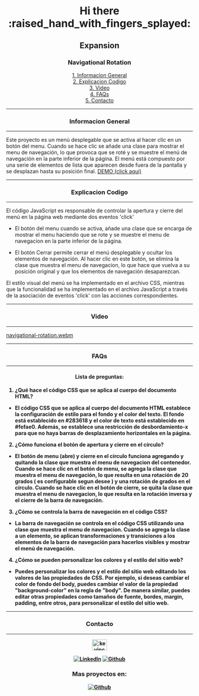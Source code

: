 
<div align="center">
<h1>Hi there :raised_hand_with_fingers_splayed:</h1>
<h2>Expansion</h2>


<h3 align="center">Navigational Rotation</h3> 

[1. Informacion General](#informacion-general)
<br/>
[2. Explicacion Codigo](#explicacion-codigo)
<br/>
[3. Video](#video)
<br/>
[4. FAQs](#faqs)
<br/>
[5. Contacto](#contacto)
***

</div>

<h3 align="center">Informacion General</h3> 

***
Este proyecto es un menú desplegable que se activa al hacer clic en un botón del menu. Cuando se hace clic se añade una clase para mostrar el menu de navegación, lo que provoca que se roté y se muestre el menú de navegación en la parte inferior de la página. El menú está compuesto por una serie de elementos de lista que aparecen desde fuera de la pantalla y se desplazan hasta su posición final.
<a  href="https://nav-rotation.netlify.app/">DEMO (click aqui)</a>




<div align="center">

***

<h3 align="center">Explicacion Codigo</h3>
 
***
</div>

El código  JavaScript es responsable de controlar la apertura y cierre del menú en la página web mediante dos eventos 'click'

- El botón del menu cuando se activa, añade una clase que se encarga de mostrar el menu haciendo que se rote y se muestre el menu de navegacion en la parte inferior de la página.

- El botón Cerrar permite cerrar el menú desplegable y ocultar los elementos de navegación. Al hacer clic en este botón, se elimina la clase que muestra el menu de navegacion, lo que hace que vuelva a su posición original y que los elementos de navegación desaparezcan.

El estilo visual del menú se ha implementado en el archivo CSS, mientras que la funcionalidad se ha implementado en el archivo JavaScript a través de la asociación de eventos 'click' con las acciones correspondientes.


***
<h3 align="center">Video</h3>

***

[navigational-rotation.webm](https://user-images.githubusercontent.com/32087507/217836051-d8bc4640-a74e-4770-bd78-f1f5430d3776.webm)

***
<h3 align="center">FAQs</h3>

***

<h4 align="center">Lista de preguntas:<h4>

1. **¿Qué hace el código CSS que se aplica al cuerpo del documento HTML?**

  - El código CSS que se aplica al cuerpo del documento HTML establece la configuración de estilo para el fondo y el color del texto. El fondo está establecido en #283618 y el color de texto está establecido en #fefae0. Además, se establece una restricción de desbordamiento-x para que no haya barras de desplazamiento horizontales en la página.

2. **¿Cómo funciona el botón de apertura y cierre en el círculo?**

  - El botón de menu (abre) y cierre en el círculo funciona agregando y quitando la clase que muestra el menu de navegacion del contenedor. Cuando se hace clic en el botón de menu, se agrega la clase que muestra el menu de navegación, lo que resulta en una rotación de 20 grados ( es configurable segun desee ) y una rotación de grados en el círculo. Cuando se hace clic en el botón de cierre, se quita la clase que muestra el menu de navegacion, lo que resulta en la rotación inversa y el cierre de la barra de navegación.
  
3. **¿Cómo se controla la barra de navegación en el código CSS?**

  - La barra de navegación se controla en el código CSS utilizando una clase que muestra el menu de navegacion. Cuando se agrega la clase a un elemento, se aplican transformaciones y transiciones a los elementos de la barra de navegación para hacerlos visibles y mostrar el menú de navegación.
  
4. **¿Cómo se pueden personalizar los colores y el estilo del sitio web?**

  - Puedes personalizar los colores y el estilo del sitio web editando los valores de las propiedades de CSS. Por ejemplo, si deseas cambiar el color de fondo del body, puedes cambiar el valor de la propiedad "background-color" en la regla de "body". De manera similar, puedes editar otras propiedades como tamaños de fuente, bordes, margin, padding, entre otros, para personalizar el estilo del sitio web.
  
<div align="center">

***
<h3 align="center">Contacto</h3>

***
<p align="center">
<a href="https://linkedin.com/in/kevincastellanos" target="blank"><img align="center" src="https://raw.githubusercontent.com/rahuldkjain/github-profile-readme-generator/master/src/images/icons/Social/linked-in-alt.svg" alt="kevincastellanos" height="30" width="40" /></a>
</p>

[![LinkedIn](https://img.shields.io/badge/LinkedIn-%230077B5.svg?logo=linkedin&logoColor=white)](https://linkedin.com/in/kevincastellanos)
[![Github](https://img.shields.io/badge/Github-%2324292e.svg?logo=github&logoColor=white)](https://github.com/KevinCastellanos1)

</div>


<div align="center">

<h3 align="center">Mas proyectos en:</h3> 

[![Github](https://img.shields.io/badge/Github-%2324292e.svg?logo=github&logoColor=white)](https://github.com/KevinCastellanos1)

</div>
